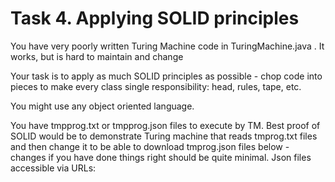 
# Task 4. Applying SOLID principles #

You have very poorly written Turing Machine code in TuringMachine.java . It works, but is hard to maintain and change

Your task is to apply as much SOLID principles as possible - chop code into pieces to make every class single responsibility: head, rules, tape, etc.

You might use any object oriented language.

You have tmpprog.txt or tmpprog.json files to execute by TM. Best proof of SOLID would be to demonstrate Turing machine that reads tmprog.txt files and then change it to be able to download tmprog.json files below - changes if you have done things right should be quite minimal.
Json files accessible via URLs:


